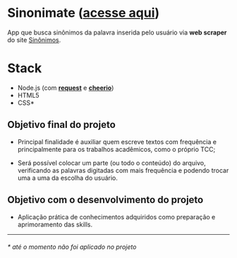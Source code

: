 # Sinonimate ([acesse aqui](https://sinonimate.herokuapp.com))

App que busca sinônimos da palavra inserida pelo usuário via **web scraper** do site [Sinônimos](https://www.sinonimos.com.br/).

# Stack
- Node.js (com [**request**](https://github.com/request/request) e [**cheerio**](https://github.com/cheeriojs/cheerio))
- HTML5
- CSS*

## Objetivo final do projeto

- Principal finalidade é auxiliar quem escreve textos com frequência e principalmente para os trabalhos acadêmicos, como o próprio TCC;

- Será possível colocar um parte (ou todo o conteúdo) do arquivo, verificando as palavras digitadas com mais frequência e podendo trocar uma a uma da escolha do usuário.

## Objetivo com o desenvolvimento do projeto

- Aplicação prática de conhecimentos adquiridos como preparação e aprimoramento das skills.

---

###### * até o momento não foi aplicado no projeto 
